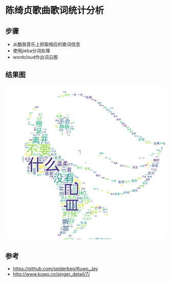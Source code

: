 # 陈绮贞歌曲歌词统计分析

## 步骤
- 从酷我音乐上抓取相应的歌词信息
- 使用jieba分词处理
- wordcloud作出词云图

## 结果图
![cheer_chen](Cheerego_album.png)

## 参考
- https://github.com/spiderbeg/Kuwo_Jay
- http://www.kuwo.cn/singer_detail/7/
